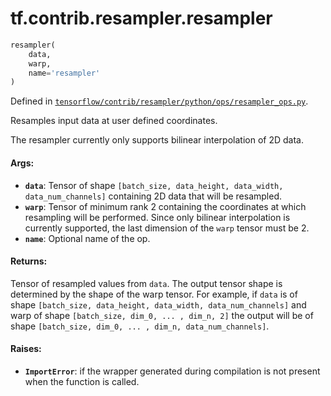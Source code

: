 <div itemscope itemtype="http://developers.google.com/ReferenceObject">
<meta itemprop="name" content="tf.contrib.resampler.resampler" />
</div>

# tf.contrib.resampler.resampler

``` python
resampler(
    data,
    warp,
    name='resampler'
)
```



Defined in [`tensorflow/contrib/resampler/python/ops/resampler_ops.py`](https://www.tensorflow.org/code/tensorflow/contrib/resampler/python/ops/resampler_ops.py).

Resamples input data at user defined coordinates.

The resampler currently only supports bilinear interpolation of 2D data.

#### Args:

* <b>`data`</b>: Tensor of shape `[batch_size, data_height, data_width,
    data_num_channels]` containing 2D data that will be resampled.
* <b>`warp`</b>: Tensor of minimum rank 2 containing the coordinates at which
    resampling will be performed. Since only bilinear interpolation is
    currently supported, the last dimension of the `warp` tensor must be 2.
* <b>`name`</b>: Optional name of the op.


#### Returns:

  Tensor of resampled values from `data`. The output tensor shape is
  determined by the shape of the warp tensor. For example, if `data` is of
  shape `[batch_size, data_height, data_width, data_num_channels]` and warp of
  shape `[batch_size, dim_0, ... , dim_n, 2]` the output will be of shape
  `[batch_size, dim_0, ... , dim_n, data_num_channels]`.


#### Raises:

* <b>`ImportError`</b>: if the wrapper generated during compilation is not present when
  the function is called.